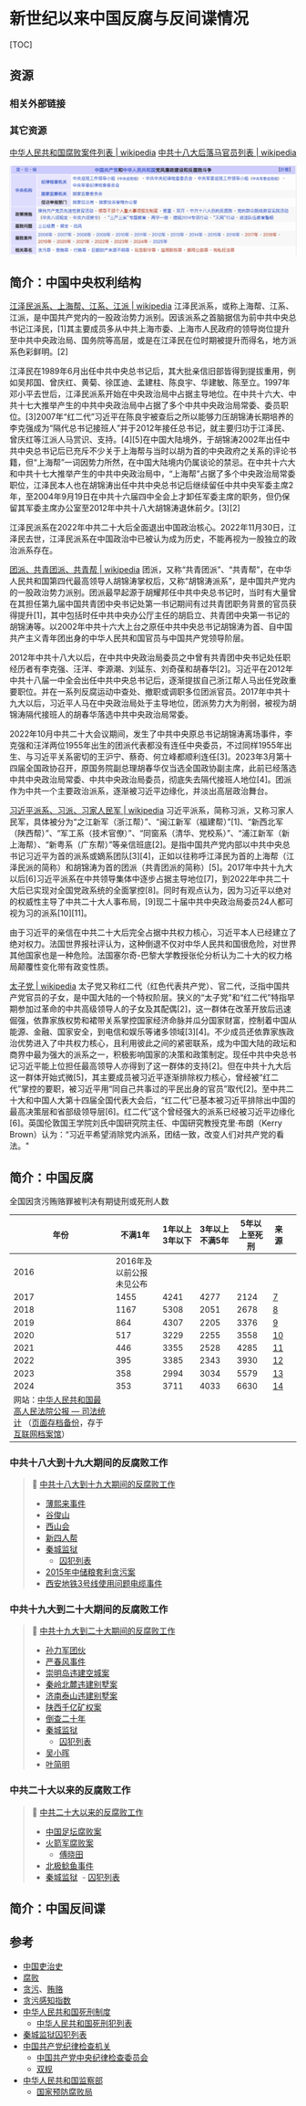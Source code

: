 # 新世纪以来中国反腐与反间谍情况

[TOC]



## 资源
### 相关外部链接


### 其它资源
[中华人民共和国腐败案件列表 | wikipedia](https://zh.wikipedia.org/wiki/%E4%B8%AD%E5%8D%8E%E4%BA%BA%E6%B0%91%E5%85%B1%E5%92%8C%E5%9B%BD%E8%85%90%E8%B4%A5%E6%A1%88%E4%BB%B6%E5%88%97%E8%A1%A8#)
[中共十八大后落马官员列表 | wikipedia](https://zh.wikipedia.org/zh-hans/%E4%B8%AD%E5%85%B1%E5%8D%81%E5%85%AB%E5%A4%A7%E5%90%8E%E8%90%BD%E9%A9%AC%E5%AE%98%E5%91%98%E5%88%97%E8%A1%A8)

![](../../../../../../../../Assets/Pics/Screenshot%202025-06-14%20at%2014.59.23.png)



## 简介：中国中央权利结构
[江泽民派系、上海帮、江系、江派 | wikipedia](https://zh.wikipedia.org/wiki/%E6%B1%9F%E6%B3%BD%E6%B0%91%E6%B4%BE%E7%B3%BB)
江泽民派系，或称上海帮、江系、江派，是中国共产党内的一股政治势力派别。因该派系之首脑据信为前中共中央总书记江泽民，[1]其主要成员多从中共上海市委、上海市人民政府的领导岗位提升至中共中央政治局、国务院等高层，或是在江泽民在位时期被提升而得名，地方派系色彩鲜明。[2]

江泽民在1989年6月出任中共中央总书记后，其大批亲信旧部皆得到提拔重用，例如吴邦国、曾庆红、黄菊、徐匡迪、孟建柱、陈良宇、华建敏、陈至立。1997年邓小平去世后，江泽民派系开始在中央政治局中占据主导地位。在中共十六大、中共十七大推举产生的中共中央政治局中占据了多个中共中央政治局常委、委员职位。[3]2007年“红二代”习近平在陈良宇被查后之所以能够力压胡锦涛长期培养的李克强成为“隔代总书记接班人”并于2012年接任总书记，就主要归功于江泽民、曾庆红等江派人马赏识、支持。[4][5]在中国大陆境外，于胡锦涛2002年出任中共中央总书记后已充斥不少关于上海帮与当时以胡为首的中央政府之关系的评论书籍，但“上海帮”一词因势力所然，在中国大陆境内仍属谈论的禁忌。在中共十六大和中共十七大推举产生的中共中央政治局中，“上海帮”占据了多个中央政治局常委职位，江泽民本人也在胡锦涛出任中共中央总书记后继续留任中共中央军委主席2年，至2004年9月19日在中共十六届四中全会上才卸任军委主席的职务，但仍保留其军委主席办公室至2012年中共十八大胡锦涛退休前夕。[3][2]

江泽民派系在2022年中共二十大后全面退出中国政治核心。2022年11月30日，江泽民去世，江泽民派系在中国政治中已被认为成为历史，不能再视为一股独立的政治派系存在。


[团派、共青团派、共青帮 | wikipedia](https://zh.wikipedia.org/wiki/%E5%9C%98%E6%B4%BE)
团派，又称“共青团派”、“共青帮”，在中华人民共和国第四代最高领导人胡锦涛掌权后，又称“胡锦涛派系”，是中国共产党内的一股政治势力派别。团派最早起源于胡耀邦任中共中央总书记时，当时有大量曾在其担任第九届中国共青团中央书记处第一书记期间有过共青团职务背景的官员获得提升[1]，其中包括时任中共中央办公厅主任的胡启立、共青团中央第一书记的胡锦涛等。以2002年中共十六大上台之原任中共中央总书记胡锦涛为首、自中国共产主义青年团出身的中华人民共和国官员与中国共产党领导阶层。

2012年中共十八大以后，在中共中央政治局委员之中曾有共青团中央书记处任职经历者有李克强、汪洋、李源潮、刘延东、刘奇葆和胡春华[2]。习近平在2012年中共十八届一中全会出任中共中央总书记后，逐渐提拔自己浙江帮人马出任党政重要职位。并在一系列反腐运动中查处、撤职或调职多位团派官员。2017年中共十九大以后，习近平人马在中央政治局处于主导地位，团派势力大为削弱，被视为胡锦涛隔代接班人的胡春华落选中共中央政治局常委。

2022年10月中共二十大会议期间，发生了中共中央原总书记胡锦涛离场事件，李克强和汪洋两位1955年出生的团派代表都没有连任中央委员，不过同样1955年出生、与习近平关系密切的王沪宁、蔡奇、何立峰都顺利连任[3]。2023年3月第十四届全国政协召开，原国务院副总理胡春华仅当选全国政协副主席，此前已经落选中共中央政治局常委、中共中央政治局委员，彻底失去隔代接班人地位[4]。团派作为中共一个主要政治派系，逐渐被习近平边缘化，并淡出高层政治舞台。


[习近平派系、习派、习家人民军 | wikipedia](https://zh.wikipedia.org/wiki/%E7%BF%92%E8%BF%91%E5%B9%B3%E6%B4%BE%E7%B3%BB)
习近平派系，简称习派，又称习家人民军，具体被分为“之江新军（浙江帮）”、“闽江新军（福建帮）”[1]、“新西北军（陕西帮）”、“军工系（技术官僚）”、“同窗系（清华、党校系）”、“浦江新军（新上海帮）、“新粤系（广东帮）”等亲信班底[2]。是指中国共产党内部以中共中央总书记习近平为首的派系或嫡系团队[3][4]，正如以往称呼江泽民为首的上海帮（江泽民派的简称）和胡锦涛为首的团派（共青团派的简称）[5]。2017年中共十九大以后[6]习近平派系在中共领导集体中逐步占据主导地位[7]，到2022年中共二十大后已实现对全国党政系统的全面掌控[8]。同时有观点认为，因为习近平以绝对的权威性主导了中共二十大人事布局，[9]现二十届中共中央政治局委员24人都可视为习的派系[10][11]。

由于习近平的亲信在中共二十大后完全占据中共权力核心，习近平本人已经建立了绝对权力。法国世界报社评认为，这种倒退不仅对中华人民共和国很危险，对世界其他国家也是一种危险。法国塞尔奇-巴黎大学教授张伦分析认为二十大的权力格局颠覆性变化带有政变性质。


[太子党 | wikipedia](https://zh.wikipedia.org/wiki/%E5%A4%AA%E5%AD%90%E5%85%9A_(%E4%B8%AD%E5%9B%BD%E5%85%B1%E4%BA%A7%E5%85%9A))
太子党又称红二代（红色代表共产党）、官二代，泛指中国共产党官员的子女，是中国大陆的一个特权阶层。狭义的“太子党"和“红二代”特指早期参加过革命的中共高级领导人的子女及其配偶[2]，这一群体在改革开放后迅速倔强，依靠家族权势和裙带关系掌控国家经济命脉并瓜分国家财富，控制着中国从能源、金融、国家安全，到电信和娱乐等诸多领域[3][4]。不少成员还依靠家族政治优势进入了中共权力核心，且利用彼此之间的紧密联系，成为中国大陆的政坛和商界中最为强大的派系之一，积极影响国家的决策和政策制定。现任中共中央总书记习近平能上位担任最高领导人亦得到了这一群体的支持[2]。但在中共十九大后这一群体开始式微[5]，其主要成员被习近平逐渐排除权力核心，曾经被“红二代”掌控的要职，被习近平用“同自己共事过的平民出身的官员”取代[2]。至中共二十大和中国人大第十四届全国代表大会后，“红二代”已基本被习近平排除出中国的最高决策层和省部级领导层[6]。红二代”这个曾经强大的派系已经被习近平边缘化[6]。英国伦敦国王学院刘氏中国研究院主任、中国研究教授克里·布朗（Kerry Brown）认为：“习近平希望消除党内派系，团结一致，改变人们对共产党的看法。"



## 简介：中国反腐
全国因贪污贿赂罪被判决有期徒刑或死刑人数

| 年份                                                                                                                                                                                                                                                      | 不满1年           | 1年以上3年以下 | 3年以上不满5年 | 5年以上至死刑 | 来源                                                                                                                                                                     |     |
| ------------------------------------------------------------------------------------------------------------------------------------------------------------------------------------------------------------------------------------------------------- | -------------- | -------- | -------- | ------- | ---------------------------------------------------------------------------------------------------------------------------------------------------------------------- | --- |
| 2016                                                                                                                                                                                                                                                    | 2016年及以前公报未见公布 |          |          |         |                                                                                                                                                                        |     |
| 2017                                                                                                                                                                                                                                                    | 1455           | 4241     | 4277     | 2124    | [7](https://zh.wikipedia.org/wiki/%E4%B8%AD%E5%8D%8E%E4%BA%BA%E6%B0%91%E5%85%B1%E5%92%8C%E5%9B%BD%E8%85%90%E8%B4%A5%E6%A1%88%E4%BB%B6%E5%88%97%E8%A1%A8#cite_note-7)   |     |
| 2018                                                                                                                                                                                                                                                    | 1167           | 5308     | 2051     | 2678    | [8](https://zh.wikipedia.org/wiki/%E4%B8%AD%E5%8D%8E%E4%BA%BA%E6%B0%91%E5%85%B1%E5%92%8C%E5%9B%BD%E8%85%90%E8%B4%A5%E6%A1%88%E4%BB%B6%E5%88%97%E8%A1%A8#cite_note-8)   |     |
| 2019                                                                                                                                                                                                                                                    | 864            | 4307     | 2205     | 3376    | [9](https://zh.wikipedia.org/wiki/%E4%B8%AD%E5%8D%8E%E4%BA%BA%E6%B0%91%E5%85%B1%E5%92%8C%E5%9B%BD%E8%85%90%E8%B4%A5%E6%A1%88%E4%BB%B6%E5%88%97%E8%A1%A8#cite_note-9)   |     |
| 2020                                                                                                                                                                                                                                                    | 517            | 3229     | 2255     | 3558    | [10](https://zh.wikipedia.org/wiki/%E4%B8%AD%E5%8D%8E%E4%BA%BA%E6%B0%91%E5%85%B1%E5%92%8C%E5%9B%BD%E8%85%90%E8%B4%A5%E6%A1%88%E4%BB%B6%E5%88%97%E8%A1%A8#cite_note-10) |     |
| 2021                                                                                                                                                                                                                                                    | 446            | 3355     | 2528     | 4285    | [11](https://zh.wikipedia.org/wiki/%E4%B8%AD%E5%8D%8E%E4%BA%BA%E6%B0%91%E5%85%B1%E5%92%8C%E5%9B%BD%E8%85%90%E8%B4%A5%E6%A1%88%E4%BB%B6%E5%88%97%E8%A1%A8#cite_note-11) |     |
| 2022                                                                                                                                                                                                                                                    | 395            | 3385     | 2343     | 3930    | [12](https://zh.wikipedia.org/wiki/%E4%B8%AD%E5%8D%8E%E4%BA%BA%E6%B0%91%E5%85%B1%E5%92%8C%E5%9B%BD%E8%85%90%E8%B4%A5%E6%A1%88%E4%BB%B6%E5%88%97%E8%A1%A8#cite_note-12) |     |
| 2023                                                                                                                                                                                                                                                    | 358            | 2994     | 3034     | 5579    | [13](https://zh.wikipedia.org/wiki/%E4%B8%AD%E5%8D%8E%E4%BA%BA%E6%B0%91%E5%85%B1%E5%92%8C%E5%9B%BD%E8%85%90%E8%B4%A5%E6%A1%88%E4%BB%B6%E5%88%97%E8%A1%A8#cite_note-13) |     |
| 2024                                                                                                                                                                                                                                                    | 353            | 3711     | 4033     | 6630    | [14](https://zh.wikipedia.org/wiki/%E4%B8%AD%E5%8D%8E%E4%BA%BA%E6%B0%91%E5%85%B1%E5%92%8C%E5%9B%BD%E8%85%90%E8%B4%A5%E6%A1%88%E4%BB%B6%E5%88%97%E8%A1%A8#cite_note-14) |     |
| 网站：[中华人民共和国最高人民法院公报 — 司法统计](http://gongbao.court.gov.cn/) （[页面存档备份](https://web.archive.org/web/20201210160204/http://gongbao.court.gov.cn/)，存于[互联网档案馆](https://zh.wikipedia.org/wiki/%E4%BA%92%E8%81%94%E7%BD%91%E6%A1%A3%E6%A1%88%E9%A6%86 "互联网档案馆")） |                |          |          |         |                                                                                                                                                                        |     |


### 中共十八大到十九大期间的反腐败工作
> 🔗 [中共十八大到十九大期间的反腐败工作](https://zh.wikipedia.org/wiki/%E4%B8%AD%E5%85%B1%E5%8D%81%E5%85%AB%E5%A4%A7%E5%90%8E%E7%9A%84%E5%8F%8D%E8%85%90%E8%B4%A5 "中共十八大后的反腐败")
> 
> - [薄熙来事件](https://zh.wikipedia.org/wiki/%E8%96%84%E7%86%99%E6%9D%A5%E4%BA%8B%E4%BB%B6 "薄熙来事件")
> - [谷俊山](https://zh.wikipedia.org/wiki/%E8%B0%B7%E4%BF%8A%E5%B1%B1 "谷俊山")
> - [西山会](https://zh.wikipedia.org/wiki/%E8%A5%BF%E5%B1%B1%E4%BC%9A "西山会")
> - [新四人帮](https://zh.wikipedia.org/wiki/%E6%96%B0%E5%9B%9B%E4%BA%BA%E5%B9%AB "新四人帮")
> - [秦城监狱](https://zh.wikipedia.org/wiki/%E7%A7%A6%E5%9F%8E%E7%9B%91%E7%8B%B1 "秦城监狱") 
> 	- [囚犯列表](https://zh.wikipedia.org/wiki/%E7%A7%A6%E5%9F%8E%E7%9B%91%E7%8B%B1%E5%9B%9A%E7%8A%AF%E5%88%97%E8%A1%A8 "秦城监狱囚犯列表")
> - [2015年中储粮套利贪污案](https://zh.wikipedia.org/wiki/2015%E5%B9%B4%E4%B8%AD%E5%84%B2%E7%B3%A7%E5%A5%97%E5%88%A9%E8%B2%AA%E6%B1%99%E6%A1%88 "2015年中储粮套利贪污案")
> - [西安地铁3号线使用问题电缆事件](https://zh.wikipedia.org/wiki/%E8%A5%BF%E5%AE%89%E5%9C%B0%E9%93%813%E5%8F%B7%E7%BA%BF%E4%BD%BF%E7%94%A8%E9%97%AE%E9%A2%98%E7%94%B5%E7%BC%86%E4%BA%8B%E4%BB%B6 "西安地铁3号线使用问题电缆事件")


### 中共十九大到二十大期间的反腐败工作
> 🔗 [中共十九大到二十大期间的反腐败工作](https://zh.wikipedia.org/wiki/%E4%B8%AD%E5%85%B1%E5%8D%81%E5%85%AB%E5%A4%A7%E5%90%8E%E7%9A%84%E5%8F%8D%E8%85%90%E8%B4%A5 "中共十八大后的反腐败")
> 
> - [孙力军团伙](https://zh.wikipedia.org/wiki/%E5%AD%99%E5%8A%9B%E5%86%9B%E5%9B%A2%E4%BC%99 "孙力军团伙")
> - [严春风事件](https://zh.wikipedia.org/wiki/%E4%B8%A5%E6%98%A5%E9%A3%8E%E4%BA%8B%E4%BB%B6 "严春风事件")
> - [崇明岛违建空城案](https://zh.wikipedia.org/wiki/%E5%B4%87%E6%98%8E%E5%B2%9B%E8%BF%9D%E5%BB%BA%E7%A9%BA%E5%9F%8E%E6%A1%88 "崇明岛违建空城案")
> - [秦岭北麓违建别墅案](https://zh.wikipedia.org/wiki/%E7%A7%A6%E5%B2%AD%E5%8C%97%E9%BA%93%E8%BF%9D%E5%BB%BA%E5%88%AB%E5%A2%85%E6%A1%88 "秦岭北麓违建别墅案")
> - [济南泰山违建别墅案](https://zh.wikipedia.org/wiki/%E6%B5%8E%E5%8D%97%E6%B3%B0%E5%B1%B1%E8%BF%9D%E5%BB%BA%E5%88%AB%E5%A2%85%E6%A1%88 "济南泰山违建别墅案")
> - [陕西千亿矿权案](https://zh.wikipedia.org/wiki/%E9%99%95%E8%A5%BF%E5%8D%83%E4%BA%BF%E7%9F%BF%E6%9D%83%E6%A1%88 "陕西千亿矿权案")
> - [倒查二十年](https://zh.wikipedia.org/wiki/%E5%86%85%E8%92%99%E5%8F%A4%E6%B6%89%E7%85%A4%E8%85%90%E8%B4%A5%E9%A2%86%E5%9F%9F%E5%80%92%E6%9F%A5%E4%BA%8C%E5%8D%81%E5%B9%B4 "内蒙古涉煤腐败领域倒查二十年")
> - [秦城监狱](https://zh.wikipedia.org/wiki/%E7%A7%A6%E5%9F%8E%E7%9B%91%E7%8B%B1 "秦城监狱") 
> 	- [囚犯列表](https://zh.wikipedia.org/wiki/%E7%A7%A6%E5%9F%8E%E7%9B%91%E7%8B%B1%E5%9B%9A%E7%8A%AF%E5%88%97%E8%A1%A8 "秦城监狱囚犯列表")
> - [吴小晖](https://zh.wikipedia.org/wiki/%E5%90%B4%E5%B0%8F%E6%99%96 "吴小晖")
> - [叶简明](https://zh.wikipedia.org/wiki/%E5%8F%B6%E7%AE%80%E6%98%8E "叶简明")


### 中共二十大以来的反腐败工作
> 🔗 [中共二十大以来的反腐败工作](https://zh.wikipedia.org/wiki/%E4%B8%AD%E5%85%B1%E5%8D%81%E5%85%AB%E5%A4%A7%E5%90%8E%E7%9A%84%E5%8F%8D%E8%85%90%E8%B4%A5 "中共十八大后的反腐败")
> 
> - [中国足坛腐败案](https://zh.wikipedia.org/wiki/2022%E5%B9%B4%E4%B8%AD%E5%9B%BD%E8%B6%B3%E5%9D%9B%E8%85%90%E8%B4%A5%E6%A1%88 "2022年中国足坛腐败案")
> - [火箭军腐败案](https://zh.wikipedia.org/wiki/2023%E5%B9%B4%E4%B8%AD%E5%9B%BD%E7%81%AB%E7%AE%AD%E5%86%9B%E8%85%90%E8%B4%A5%E6%A1%88 "2023年中国火箭军腐败案")
> 	- [傅晓田](https://zh.wikipedia.org/wiki/%E5%82%85%E6%99%93%E7%94%B0)
> - [北极鲶鱼事件](https://zh.wikipedia.org/wiki/%E5%8C%97%E6%9E%81%E9%B2%B6%E9%B1%BC%E4%BA%8B%E4%BB%B6 "北极鲶鱼事件")
> - [秦城监狱](https://zh.wikipedia.org/wiki/%E7%A7%A6%E5%9F%8E%E7%9B%91%E7%8B%B1 "秦城监狱") 
    - [囚犯列表](https://zh.wikipedia.org/wiki/%E7%A7%A6%E5%9F%8E%E7%9B%91%E7%8B%B1%E5%9B%9A%E7%8A%AF%E5%88%97%E8%A1%A8 "秦城监狱囚犯列表")



## 简介：中国反间谍



## 参考
[中国治贪史]: https://zh.wikipedia.org/wiki/%E4%B8%AD%E5%9B%BD%E6%B2%BB%E8%B4%AA%E5%8F%B2\
- [中国吏治史](https://zh.wikipedia.org/wiki/%E4%B8%AD%E5%9C%8B%E5%90%8F%E6%B2%BB%E5%8F%B2 "中国吏治史")
- [腐败](https://zh.wikipedia.org/wiki/%E6%94%BF%E6%B2%BB%E8%85%90%E6%95%97 "政治腐败")
- [贪污](https://zh.wikipedia.org/wiki/%E8%B2%AA%E6%B1%A1 "贪污")、[贿赂](https://zh.wikipedia.org/wiki/%E8%B3%84%E8%B3%82 "贿赂")
- [贪污感知指数](https://zh.wikipedia.org/wiki/%E8%B2%AA%E6%B1%A1%E6%84%9F%E7%9F%A5%E6%8C%87%E6%95%B8 "贪污感知指数")
- [中华人民共和国死刑制度](https://zh.wikipedia.org/wiki/%E4%B8%AD%E8%8F%AF%E4%BA%BA%E6%B0%91%E5%85%B1%E5%92%8C%E5%9C%8B%E6%AD%BB%E5%88%91%E5%88%B6%E5%BA%A6 "中华人民共和国死刑制度")
    - [中华人民共和国死刑犯列表](https://zh.wikipedia.org/wiki/%E4%B8%AD%E5%8D%8E%E4%BA%BA%E6%B0%91%E5%85%B1%E5%92%8C%E5%9B%BD%E6%AD%BB%E5%88%91%E7%8A%AF%E5%88%97%E8%A1%A8 "中华人民共和国死刑犯列表")
- [秦城监狱囚犯列表](https://zh.wikipedia.org/wiki/%E7%A7%A6%E5%9F%8E%E7%9B%91%E7%8B%B1%E5%9B%9A%E7%8A%AF%E5%88%97%E8%A1%A8 "秦城监狱囚犯列表")
- [中国共产党纪律检查机关](https://zh.wikipedia.org/wiki/%E4%B8%AD%E5%9B%BD%E5%85%B1%E4%BA%A7%E5%85%9A%E7%BA%AA%E5%BE%8B%E6%A3%80%E6%9F%A5%E6%9C%BA%E5%85%B3 "中国共产党纪律检查机关")
    - [中国共产党中央纪律检查委员会](https://zh.wikipedia.org/wiki/%E4%B8%AD%E5%9B%BD%E5%85%B1%E4%BA%A7%E5%85%9A%E4%B8%AD%E5%A4%AE%E7%BA%AA%E5%BE%8B%E6%A3%80%E6%9F%A5%E5%A7%94%E5%91%98%E4%BC%9A "中国共产党中央纪律检查委员会")
    - [双规](https://zh.wikipedia.org/wiki/%E5%8F%8C%E8%A7%84 "双规")
- [中华人民共和国监察部](https://zh.wikipedia.org/wiki/%E4%B8%AD%E5%8D%8E%E4%BA%BA%E6%B0%91%E5%85%B1%E5%92%8C%E5%9B%BD%E7%9B%91%E5%AF%9F%E9%83%A8 "中华人民共和国监察部")
    - [国家预防腐败局](https://zh.wikipedia.org/wiki/%E5%9B%BD%E5%AE%B6%E9%A2%84%E9%98%B2%E8%85%90%E8%B4%A5%E5%B1%80 "国家预防腐败局")

[掀起滔天巨浪的女人——傅曉田去哪兒了？鳳凰衛視名主播是雙面間諜？【文昭思緒飛揚374期】]: https://youtu.be/_qRL7UNZV_E?si=rZWNaH-rqHHSYV50
[【百年真相】秦刚离奇失踪 落马原因探秘 | 大纪元]: https://www.epochtimes.com/gb/25/5/12/n14506923.htm
[中国任命火箭军新领导层 引发军中“清洗”猜测 | BBC]: https://www.bbc.com/zhongwen/simp/chinese-news-66371405
[秦刚落马背后更深层内幕 | 大纪元]: https://www.epochtimes.com/gb/23/7/28/n14043684.htm
[秦刚傅晓田绯闻传爆 分析：傅或因间谍罪被捕 | 大纪元]: https://www.epochtimes.com/gb/23/7/18/n14037046.htm
[王友群：习近平、秦刚、傅晓田之间真的有事？ | 大纪元]: https://www.epochtimes.com/gb/23/7/16/n14035084.htm

[王友群：把女儿“献给”徐才厚的谷俊山 | 大纪元]: https://www.epochtimes.com/gb/21/11/17/n13382520.htm
